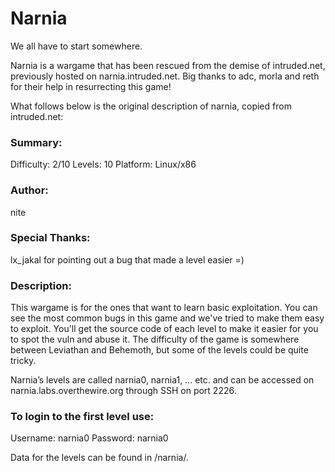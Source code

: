 # Narnia

We all have to start somewhere.

Narnia is a wargame that has been rescued from the demise of intruded.net, previously hosted on narnia.intruded.net. Big thanks to adc, morla and reth for their help in resurrecting this game!

What follows below is the original description of narnia, copied from intruded.net:

### Summary:

Difficulty:     2/10
Levels:         10
Platform:   Linux/x86

### Author:

nite

### Special Thanks:

lx_jakal for pointing out a bug that made a level easier =)

### Description:

This wargame is for the ones that want to learn basic exploitation. You can see the most
common bugs in this game and we've tried to make them easy to exploit. You'll get the
source code of each level to make it easier for you to spot the vuln and abuse it. The
difficulty of the game is somewhere between Leviathan and Behemoth, but some of the
levels could be quite tricky.

Narnia’s levels are called narnia0, narnia1, … etc. and can be accessed on narnia.labs.overthewire.org through SSH on port 2226.

### To login to the first level use:

Username: narnia0
Password: narnia0

Data for the levels can be found in /narnia/.
